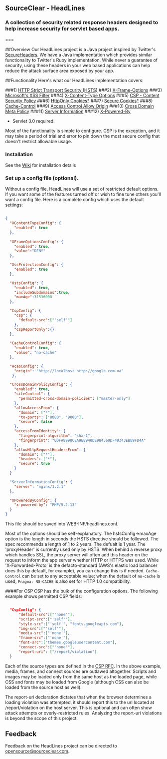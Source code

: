 ## SourceClear - HeadLines
### A collection of security related response headers designed to help increase security for servlet based apps.
===

##Overview
Our HeadLines project is a Java project inspired by Twitter's [SecureHeaders](https://github.com/twitter/secureheaders).  We have a Java implementation which provides similar functionality to Twitter's Ruby implementation.  While never a guarantee of security, using these headers in your web based applications can help reduce the attack surface area exposed by your app.  

##Functionality
Here's what our HeadLines implementation covers:

###1) [HTTP Strict Transport Security (HSTS)](https://tools.ietf.org/html/rfc6797)
###2) [X-Frame-Options](https://tools.ietf.org/html/draft-ietf-websec-x-frame-options-00)
###3) [Microsoft's XSS Filter](http://msdn.microsoft.com/en-us/library/dd565647.aspx)
###4) [X-Content-Type Options](http://msdn.microsoft.com/en-us/library/ie/gg622941.aspx)
###5) [CSP - Content Security Policy](https://developer.mozilla.org/en-US/docs/Security/CSP)
###6) [HttpOnly Cookies*](https://www.owasp.org/index.php/HttpOnly)
###7) [Secure Cookies*](https://www.owasp.org/index.php/SecureFlag)
###8) [Cache-Control](https://www.w3.org/Protocols/rfc2616/rfc2616-sec14.html#sec14.9)
###9) [Access Control Allow Origin](http://en.wikipedia.org/wiki/Cross-origin_resource_sharing)
###10) [Cross Domain Meta Policy](http://www.adobe.com/devnet/articles/crossdomain_policy_file_spec.html)
###11) [Server Information](https://securityheaders.com/server-information.php)
###12) [X-Powered-By](https://securityheaders.com/x-powered-by.php)

* Servlet 3.0 required.

Most of the functionality is simple to configure.  CSP is the exception, and it may take a period of trial and error to pin down the most secure config that doesn't restrict allowable usage.

### Installation
See the [Wiki](https://github.com/sourceclear/headlines/wiki) for installation details

### Set up a config file (optional).
Without a config file, HeadLines will use a set of restricted default options.  If you want some of the features turned off or wish to fine tune
others you'll want a config file.  Here is a complete config which uses the default settings:

```json

{
  "XContentTypeConfig": {
    "enabled": true
  },
  
  "XFrameOptionsConfig": {
    "enabled": true,
    "value":"DENY"
  },

  "XssProtectionConfig": {
    "enabled": true
  },

  "HstsConfig": {
    "enabled": true,
    "includeSubdomains":true,
    "maxAge":31536000
  },

  "CspConfig": {
    "csp": {
      "default-src":["'self'"]
    },
    "cspReportOnly":{}
  },
  
  "CacheControlConfig": {
    "enabled": true,
    "value": "no-cache"
  },

  "AcaoConfig": {
    "origin": "http://localhost http://google.com.ua"
   },

  "CrossDomainPolicyConfig": {
    "enabled": true,
    "siteControl": {
      "permitted-cross-domain-policies": ["master-only"]
    },
    "allowAccessFrom": {
      "domain": ["*"],
      "to-ports": ["8080", "9000"],
      "secure": false
    },
    "accessFromIdentity": {
      "fingerprint-algorithm": "sha-1",
      "fingerprint": "0DFA8998CEA9E8940DE984569DF49343EBB9FD4A"
    },
    "allowHttpRequestHeadersFrom": {
      "domain": ["*"],
      "headers": ["*"],
      "secure": true
    }
  }

  "ServerInformationConfig": {
    "server": "nginx/1.2.1"
  },

  "XPoweredByConfig": {
    "x-powered-by": "PHP/5.2.13"
  }
}
```

This file should be saved into WEB-INF/headlines.conf.

Most of the options should be self-explanatory.  The hstsConfig->maxAge option is the length in seconds the HSTS directive should be followed.  The spec
recommends a length of 1 to 2 years.  The defualt is 1 year.  The 'proxyHeader' is currently used only by HSTS.  When behind a reverse proxy which handles SSL,
the proxy server will often add this header on the request to inform the app server whether HTTP or HTTPS was used.  While 'X-Forwarded-Proto' is the
defacto-standard (AWS's elastic load balancer does this by default, for example), you can change this is if needed.  `Cache-Control` can be set to any
acceptable value; when the default of `no-cache` is used, `Pragma: NO-CACHE` is also set for HTTP 1.0 compatibility.

####For CSP
CSP has the bulk of the configuration options.  The following example shows permitted CSP fields:

```json	

  "CspConfig": {
      "default-src":["'none'"],
      "script-src":["'self'"],
      "style-src":["'self'", "fonts.googleapis.com"],
      "img-src":["'self'"],
      "media-src":["'none'"],
      "frame-src":["'none'"],
      "font-src":["themes.googleusercontent.com"],
      "connect-src":["'none'"],
      "report-uri": ["/report/violation"]
  }
```

Each of the source types are defined in the [CSP RFC](http://www.w3.org/TR/2012/CR-CSP-20121115/).  In the above example, media, frames, and connect sources are outlawed
altogether.  Scripts and images may be loaded only from the same host as the loaded page, while CSS and fonts may be loaded from Google (although CSS can also be loaded
from the source host as well).

The report-uri declaration dictates that when the browser determines a loading violation was attempted, it should report this to the url located at /report/violation on
the host server.  This is optional and can often show attack attempts or overly-restricted rules.  Analyzing the report-uri violations is beyond the scope of this project.

## Feedback
Feedback on the HeadLines project can be directed to opensource@sourceclear.com.
